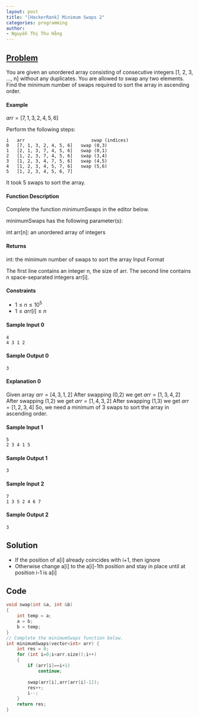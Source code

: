 ```yaml
---
layout: post
title: "[HackerRank] Minimum Swaps 2"
categories: programming
author:
- Nguyễn Thị Thu Hằng
---
```


## [Problem](https://www.hackerrank.com/challenges/minimum-swaps-2/problem?isFullScreen=true&h_l=interview&playlist_slugs%5B%5D=interview-preparation-kit&playlist_slugs%5B%5D=arrays)

You are given an unordered array consisting of consecutive integers  [1, 2, 3, ..., n] without any duplicates. You are allowed to swap any two elements. Find the minimum number of swaps required to sort the array in ascending order.

#### Example
$arr = [7, 1, 3, 2, 4, 5, 6]$

Perform the following steps:
```
i   arr                         swap (indices)
0   [7, 1, 3, 2, 4, 5, 6]   swap (0,3)
1   [2, 1, 3, 7, 4, 5, 6]   swap (0,1)
2   [1, 2, 3, 7, 4, 5, 6]   swap (3,4)
3   [1, 2, 3, 4, 7, 5, 6]   swap (4,5)
4   [1, 2, 3, 4, 5, 7, 6]   swap (5,6)
5   [1, 2, 3, 4, 5, 6, 7]
```
It took 5 swaps to sort the array.

#### Function Description

Complete the function minimumSwaps in the editor below.

minimumSwaps has the following parameter(s):

int arr[n]: an unordered array of integers
#### Returns

int: the minimum number of swaps to sort the array
Input Format

The first line contains an integer n, the size of arr.
The second line contains n space-separated integers arr[i].

#### Constraints
* $1 \leq n \leq 10^5$
* $1 \leq arr[i] \leq n$
#### Sample Input 0
```
4
4 3 1 2
```
#### Sample Output 0
```
3
```
#### Explanation 0
Given array $arr = [4,3,1,2]$
After swapping (0,2) we get $arr = [1,3,4,2]$
After swapping (1,2) we get $arr = [1,4,3,2]$
After swapping (1,3) we get $arr = [1,2,3,4]$
So, we need a minimum of 3 swaps to sort the array in ascending order.


#### Sample Input 1
```
5
2 3 4 1 5
```
#### Sample Output 1
```
3
```

#### Sample Input 2
```
7
1 3 5 2 4 6 7
```
#### Sample Output 2
```
3
```

## Solution
* If the position of a[i] already coincides with i+1, then ignore
* Otherwise change a[i] to the a[i]-1th position and stay in place until at position i-1 is a[i]
## Code
```c
void swap(int &a, int &b)
{
    int temp = a;
    a = b;
    b = temp;
}
// Complete the minimumSwaps function below.
int minimumSwaps(vector<int> arr) {
    int res = 0;
    for (int i=0;i<arr.size();i++)
    {
        if (arr[i]==i+1)
            continue;
        
        swap(arr[i],arr[arr[i]-1]);
        res++;
        i--;
    }
    return res;
}
```